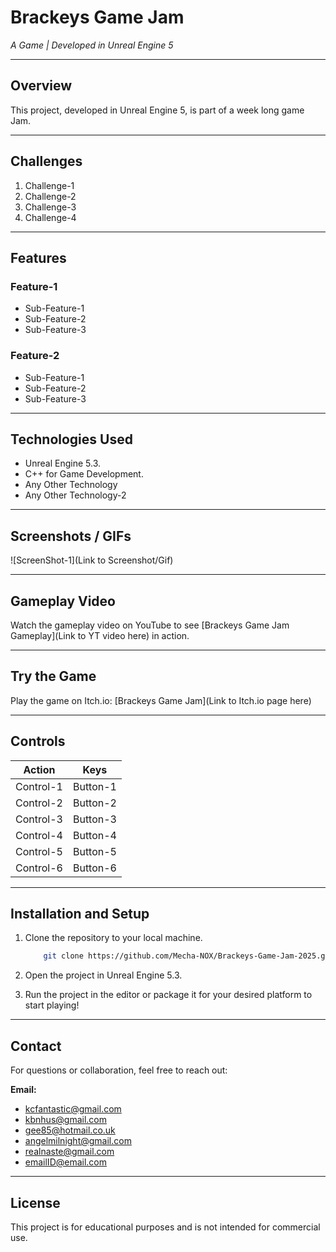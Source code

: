 # **Brackeys Game Jam**

*A Game | Developed in Unreal Engine 5*

---

## **Overview**
This project, developed in Unreal Engine 5, is part of a week long game Jam.

---  

## **Challenges**

1. Challenge-1
2. Challenge-2
3. Challenge-3
4. Challenge-4

---

## **Features**

### **Feature-1**

- Sub-Feature-1
- Sub-Feature-2
- Sub-Feature-3

### **Feature-2**

- Sub-Feature-1
- Sub-Feature-2
- Sub-Feature-3

---

## **Technologies Used**

- Unreal Engine 5.3.
- C++ for Game Development.
- Any Other Technology
- Any Other Technology-2
  
---

## **Screenshots / GIFs**

![ScreenShot-1](Link to Screenshot/Gif)
  
---

## **Gameplay Video**

Watch the gameplay video on YouTube to see [Brackeys Game Jam Gameplay](Link to YT video here) in action.
  
---

## **Try the Game**

Play the game on Itch.io: [Brackeys Game Jam](Link to Itch.io page here)

---

## **Controls**

| Action | Keys |
| ------| ------|
|Control-1 | Button-1 |
|Control-2 | Button-2 |
|Control-3 | Button-3 |
|Control-4 | Button-4 |
|Control-5 | Button-5 |
|Control-6 | Button-6 |

---

## **Installation and Setup**

1. Clone the repository to your local machine.

    ```bash
        git clone https://github.com/Mecha-NOX/Brackeys-Game-Jam-2025.git
    ```

2. Open the project in Unreal Engine 5.3.

3. Run the project in the editor or package it for your desired platform to start playing!

---

## **Contact**

For questions or collaboration, feel free to reach out:

**Email:** 
- <kcfantastic@gmail.com>
- <kbnhus@gmail.com>
- <gee85@hotmail.co.uk>
- <angelmilnight@gmail.com>
- <realnaste@gmail.com>
- <emailID@email.com>

---

## **License**

This project is for educational purposes and is not intended for commercial use.
